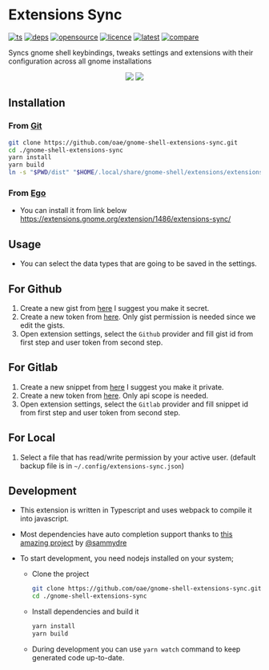 # Extensions Sync

[![ts](https://badgen.net/badge/icon/typescript?icon=typescript&label)](#)
[![deps](https://img.shields.io/david/oae/gnome-shell-extensions-sync)](#)
[![opensource](https://badges.frapsoft.com/os/v1/open-source.png?v=103)](#)
[![licence](https://badges.frapsoft.com/os/gpl/gpl.png?v=103)](https://github.com/oae/gnome-shell-extensions-sync/blob/master/LICENSE)
[![latest](https://img.shields.io/github/v/release/oae/gnome-shell-extensions-sync)](https://github.com/oae/gnome-shell-extensions-sync/releases/latest)
[![compare](https://img.shields.io/github/commits-since/oae/gnome-shell-extensions-sync/latest/master)](https://github.com/oae/gnome-shell-extensions-sync/compare)

Syncs gnome shell keybindings, tweaks settings and extensions with their configuration across all gnome installations

<p align="center">
  <img src="https://i.imgur.com/Uv5z7cy.png" />
  <img src="https://i.imgur.com/CoN3bOG.png" />
</p>

## Installation

### From [Git](https://github.com/oae/gnome-shell-extensions-sync)

```bash
git clone https://github.com/oae/gnome-shell-extensions-sync.git
cd ./gnome-shell-extensions-sync
yarn install
yarn build
ln -s "$PWD/dist" "$HOME/.local/share/gnome-shell/extensions/extensions-sync@elhan.io"
```

### From [Ego](extensions.gnome.org)

- You can install it from link below
  https://extensions.gnome.org/extension/1486/extensions-sync/

## Usage

- You can select the data types that are going to be saved in the settings.

## For Github

1. Create a new gist from [here](https://gist.github.com/) I suggest you make it secret.
2. Create a new token from [here](https://github.com/settings/tokens/new). Only gist permission is needed since we edit the gists.
3. Open extension settings, select the `Github` provider and fill gist id from first step and user token from second step.

## For Gitlab

1. Create a new snippet from [here](https://gitlab.com/snippets/new) I suggest you make it private.
2. Create a new token from [here](https://gitlab.com/profile/personal_access_tokens). Only api scope is needed.
3. Open extension settings, select the `Gitlab` provider and fill snippet id from first step and user token from second step.

## For Local

1. Select a file that has read/write permission by your active user. (default backup file is in `~/.config/extensions-sync.json`)

## Development

- This extension is written in Typescript and uses webpack to compile it into javascript.
- Most dependencies have auto completion support thanks to [this amazing project](https://github.com/sammydre/ts-for-gjs) by [@sammydre](https://github.com/sammydre)
- To start development, you need nodejs installed on your system;

  - Clone the project

    ```sh
    git clone https://github.com/oae/gnome-shell-extensions-sync.git
    cd ./gnome-shell-extensions-sync
    ```

  - Install dependencies and build it

    ```sh
    yarn install
    yarn build
    ```

  - During development you can use `yarn watch` command to keep generated code up-to-date.
